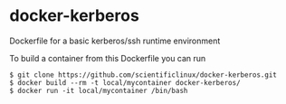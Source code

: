 # docker-kerberos
Dockerfile for a basic kerberos/ssh runtime environment

To build a container from this Dockerfile you can run

```
$ git clone https://github.com/scientificlinux/docker-kerberos.git
$ docker build --rm -t local/mycontainer docker-kerberos/
$ docker run -it local/mycontainer /bin/bash
```

